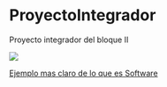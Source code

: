 # ProyectoIntegrador
Proyecto integrador del bloque II

![](https://images.cooltext.com/5136247.png)










[Ejemplo mas claro de lo que es Software](https://youtu.be/pegiw2iVUY8)
